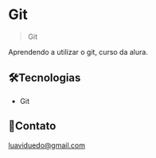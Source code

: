 # Git

>Git

Aprendendo a utilizar o git, curso da alura.

## 🛠️Tecnologias 

- Git

## 🌹Contato

luaviduedo@gmail.com
